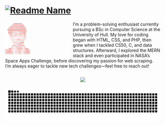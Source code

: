 <h1>
  <a href="https://git.io/typing-svg">
    <img src="https://readme-typing-svg.demolab.com?font=roboto&weight=600&size=30&duration=4000&pause=200&color=FF0000&multiline=true&width=435&height=100&lines=%24+whoami;Roshaan+Ali+Mehar" alt="Readme Name" />
  </a>
</h1>

<div style="float: left; margin-right: 20px;">
  <a href="https://github.com/roshaanmehar/roshaanmehar">
    <picture>
      <source media="(prefers-color-scheme: dark)" srcset="https://raw.githubusercontent.com/roshaanmehar/roshaanmehar/main/cdb6ffdf-1f0f-46f8-8f1f-817baf69fe92.png" />
      <img 
        alt="Roshaan's GitHub Profile Image"
        src="https://raw.githubusercontent.com/roshaanmehar/roshaanmehar/main/1922bea3-aa79-463e-96a0-7a7a930f7deb.png"
        width="200"
        style="max-width: 40%;"
      />
    </picture>
  </a>
</div>

<p>
  I’m a problem-solving enthusiast currently pursuing a BSc in Computer Science at the University of Hull. 
  My love for coding began with HTML, CSS, and PHP, then grew when I tackled CS50, C, and data structures. 
  Afterward, I explored the MERN stack and even participated in NASA’s Space Apps Challenge, before 
  discovering my passion for web scraping. I’m always eager to tackle new tech challenges—feel free 
  to reach out!
</p>
<div style="clear: both;"></div>

<!-- Skill Icons -->
<p align="center">
  <a href="https://skillicons.dev">
    <img src="https://skillicons.dev/icons?i=java,kotlin,maven,gradle,python,php,laravel,go,nodejs,nuxt,express,prisma,vite,pug,html,css,sass,js,ts,vue,pinia,svelte,vscode,cs,nginx,unity,electron&perline=9" />
  </a>
</p>

<picture>
  <source media="(prefers-color-scheme: dark)" srcset="https://raw.githubusercontent.com/roshaanmehar/roshaanmehar/output/github-snake-dark.svg" />
  <source media="(prefers-color-scheme: light)" srcset="https://raw.githubusercontent.com/roshaanmehar/roshaanmehar/output/github-snake.svg" />
  <img alt="github-snake" src="https://raw.githubusercontent.com/roshaanmehar/roshaanmehar/output/github-snake.svg" />
</picture>
